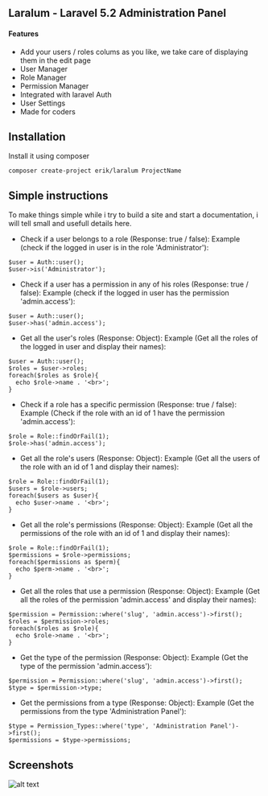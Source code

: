 ## Laralum - Laravel 5.2 Administration Panel

#### Features
- Add your users / roles colums as you like, we take care of displaying them in the edit page
- User Manager
- Role Manager
- Permission Manager
- Integrated with laravel Auth
- User Settings
- Made for coders

## Installation
Install it using composer
```
composer create-project erik/laralum ProjectName
```

## Simple instructions
To make things simple while i try to build a site and start a documentation, i will tell small and usefull details here.

- Check if a user belongs to a role (Response: true / false):
Example (check if the logged in user is in the role 'Administrator'):
```
$user = Auth::user();
$user->is('Administrator');
```

- Check if a user has a permission in any of his roles (Response: true / false):
Example (check if the logged in user has the permission 'admin.access'):
```
$user = Auth::user();
$user->has('admin.access');
```

- Get all the user's roles (Response: Object):
Example (Get all the roles of the logged in user and display their names):
```
$user = Auth::user();
$roles = $user->roles;
foreach($roles as $role){
  echo $role->name . '<br>';
}
```

- Check if a role has a specific permission (Response: true / false):
Example (Check if the role with an id of 1 have the permission 'admin.access'):
```
$role = Role::findOrFail(1);
$role->has('admin.access');
```

- Get all the role's users (Response: Object):
Example (Get all the users of the role with an id of 1 and display their names):
```
$role = Role::findOrFail(1);
$users = $role->users;
foreach($users as $user){
  echo $user->name . '<br>';
}
```

- Get all the role's permissions (Response: Object):
Example (Get all the permissions of the role with an id of 1 and display their names):
```
$role = Role::findOrFail(1);
$permissions = $role->permissions;
foreach($permissions as $perm){
  echo $perm->name . '<br>';
}
```

- Get all the roles that use a permission (Response: Object):
Example (Get all the roles of the permission 'admin.access' and display their names):
```
$permission = Permission::where('slug', 'admin.access')->first();
$roles = $permission->roles;
foreach($roles as $role){
  echo $role->name . '<br>';
}
```

- Get the type of the permission (Response: Object):
Example (Get the type of the permission 'admin.access'):
```
$permission = Permission::where('slug', 'admin.access')->first();
$type = $permission->type;
```

- Get the permissions from a type (Response: Object):
Example (Get the permissions from the type 'Administration Panel'):
```
$type = Permission_Types::where('type', 'Administration Panel')->first();
$permissions = $type->permissions;
```

## Screenshots

![alt text](http://puu.sh/n3awr/cbb7ad607d.png "Logo Title Text 1")
